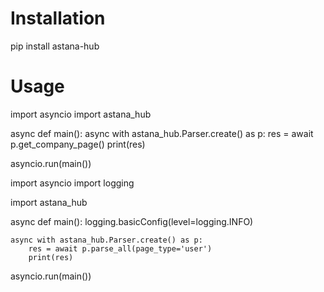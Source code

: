 


# Installation

pip install astana-hub


# Usage

import asyncio
import astana_hub

async def main():
    async with astana_hub.Parser.create() as p:
        res = await p.get_company_page()
        print(res)

asyncio.run(main())






import asyncio
import logging

import astana_hub

async def main():
    logging.basicConfig(level=logging.INFO)

    async with astana_hub.Parser.create() as p:
        res = await p.parse_all(page_type='user')
        print(res)

asyncio.run(main())
